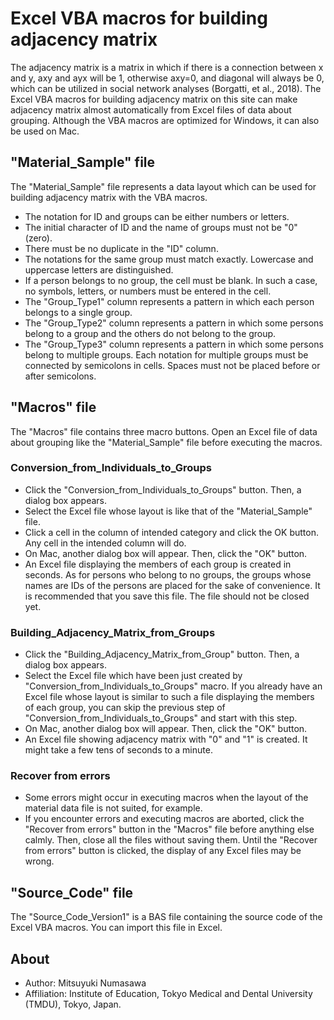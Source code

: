 # Excel VBA macros for building adjacency matrix
The adjacency matrix is a matrix in which if there is a connection between x and y, axy and ayx will be 1, otherwise axy=0, and diagonal will always be 0, which can be utilized in social network analyses (Borgatti, et al., 2018). The Excel VBA macros for building adjacency matrix on this site can make adjacency matrix almost automatically from Excel files of data about grouping. Although the VBA macros are optimized for Windows, it can also be used on Mac.

## "Material_Sample" file
The "Material_Sample" file represents a data layout which can be used for building adjacency matrix with the VBA macros.
- The notation for ID and groups can be either numbers or letters.  
- The initial character of ID and the name of groups must not be "0" (zero).  
- There must be no duplicate in the "ID" column.  
- The notations for the same group must match exactly. Lowercase and uppercase letters are distinguished.  
- If a person belongs to no group, the cell must be blank. In such a case, no symbols, letters, or numbers must be entered in the cell.  
- The "Group_Type1" column represents a pattern in which each person belongs to a single group.  
- The "Group_Type2" column represents a pattern in which some persons belong to a group and the others do not belong to the group.  
- The "Group_Type3" column represents a pattern in which some persons belong to multiple groups. Each notation for multiple groups must be connected by semicolons in cells. Spaces must not be placed before or after semicolons.

## "Macros" file
The "Macros" file contains three macro buttons. Open an Excel file of data about grouping like the "Material_Sample" file before executing the macros.
### Conversion_from_Individuals_to_Groups  
- Click the "Conversion_from_Individuals_to_Groups" button. Then, a dialog box appears.  
- Select the Excel file whose layout is like that of the "Material_Sample" file.  
- Click a cell in the column of intended category and click the OK button. Any cell in the intended column will do.  
- On Mac, another dialog box will appear. Then, click the "OK" button.  
- An Excel file displaying the members of each group is created in seconds. As for persons who belong to no groups, the groups whose names are IDs of the persons are placed for the sake of convenience. It is recommended that you save this file. The file should not be closed yet.  
### Building_Adjacency_Matrix_from_Groups  
- Click the "Building_Adjacency_Matrix_from_Group" button. Then, a dialog box appears.
- Select the Excel file which have been just created by "Conversion_from_Individuals_to_Groups" macro. If you already have an Excel file whose layout is similar to such a file displaying the members of each group, you can skip the previous step of "Conversion_from_Individuals_to_Groups" and start with this step.
- On Mac, another dialog box will appear. Then, click the "OK" button.  
- An Excel file showing adjacency matrix with "0" and "1" is created. It might take a few tens of seconds to a minute.  
### Recover from errors  
- Some errors might occur in executing macros when the layout of the material data file is not suited, for example.  
- If you encounter errors and executing macros are aborted, click the "Recover from errors" button in the "Macros" file before anything else calmly. Then, close all the files without saving them. Until the "Recover from errors" button is clicked, the display of any Excel files may be wrong.  

## "Source_Code" file
The "Source_Code_Version1" is a BAS file containing the source code of the Excel VBA macros. You can import this file in Excel.  

## About  
- Author: Mitsuyuki Numasawa  
- Affiliation: Institute of Education, Tokyo Medical and Dental University (TMDU), Tokyo, Japan.  
